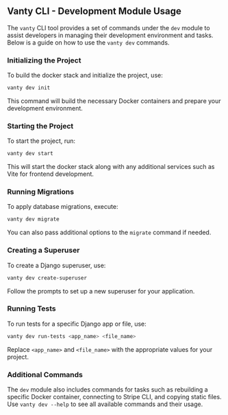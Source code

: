 ## Vanty CLI - Development Module Usage

The `vanty` CLI tool provides a set of commands under the `dev` module to assist developers in managing their development environment and tasks. Below is a guide on how to use the `vanty dev` commands.

### Initializing the Project

To build the docker stack and initialize the project, use:

```bash
vanty dev init
```

This command will build the necessary Docker containers and prepare your development environment.

### Starting the Project

To start the project, run:

```bash
vanty dev start
```

This will start the docker stack along with any additional services such as Vite for frontend development.

### Running Migrations

To apply database migrations, execute:

```bash
vanty dev migrate
```

You can also pass additional options to the `migrate` command if needed.

### Creating a Superuser

To create a Django superuser, use:

```bash
vanty dev create-superuser
```

Follow the prompts to set up a new superuser for your application.

### Running Tests

To run tests for a specific Django app or file, use:

```bash
vanty dev run-tests <app_name> <file_name>
```

Replace `<app_name>` and `<file_name>` with the appropriate values for your project.

### Additional Commands

The `dev` module also includes commands for tasks such as rebuilding a specific Docker container, connecting to Stripe CLI, and copying static files. Use `vanty dev --help` to see all available commands and their usage.
